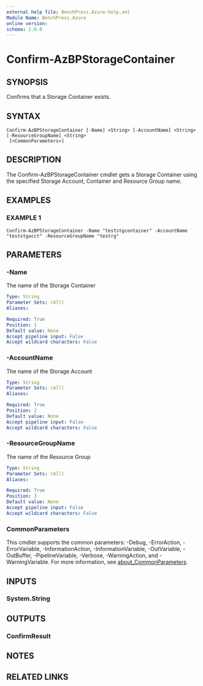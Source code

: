 ```yaml
---
external help file: BenchPress.Azure-help.xml
Module Name: BenchPress.Azure
online version:
schema: 2.0.0
---
```


# Confirm-AzBPStorageContainer

## SYNOPSIS
Confirms that a Storage Container exists.

## SYNTAX

```
Confirm-AzBPStorageContainer [-Name] <String> [-AccountName] <String> [-ResourceGroupName] <String>
 [<CommonParameters>]
```

## DESCRIPTION
The Confirm-AzBPStorageContainer cmdlet gets a Storage Container using the specified Storage Account, Container
and Resource Group name.

## EXAMPLES

### EXAMPLE 1
```
Confirm-AzBPStorageContainer -Name "teststgcontainer" -AccountName "teststgacct" -ResourceGroupName "testrg"
```

## PARAMETERS

### -Name
The name of the Storage Container

```yaml
Type: String
Parameter Sets: (All)
Aliases:

Required: True
Position: 1
Default value: None
Accept pipeline input: False
Accept wildcard characters: False
```

### -AccountName
The name of the Storage Account

```yaml
Type: String
Parameter Sets: (All)
Aliases:

Required: True
Position: 2
Default value: None
Accept pipeline input: False
Accept wildcard characters: False
```

### -ResourceGroupName
The name of the Resource Group

```yaml
Type: String
Parameter Sets: (All)
Aliases:

Required: True
Position: 3
Default value: None
Accept pipeline input: False
Accept wildcard characters: False
```

### CommonParameters
This cmdlet supports the common parameters: -Debug, -ErrorAction, -ErrorVariable, -InformationAction, -InformationVariable, -OutVariable, -OutBuffer, -PipelineVariable, -Verbose, -WarningAction, and -WarningVariable. For more information, see [about_CommonParameters](http://go.microsoft.com/fwlink/?LinkID=113216).

## INPUTS

### System.String
## OUTPUTS

### ConfirmResult
## NOTES

## RELATED LINKS
